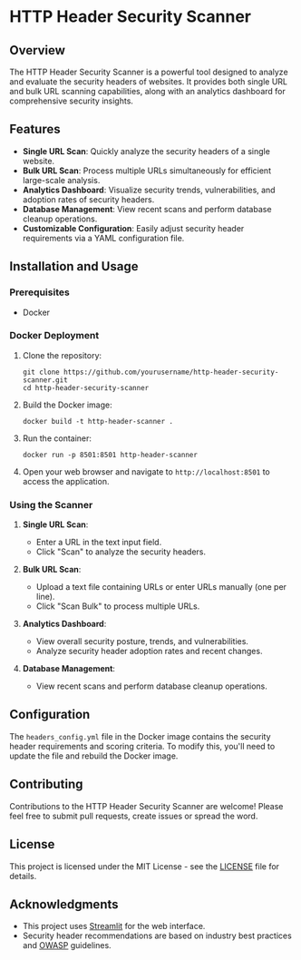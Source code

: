 # HTTP Header Security Scanner

## Overview

The HTTP Header Security Scanner is a powerful tool designed to analyze and evaluate the security headers of websites. It provides both single URL and bulk URL scanning capabilities, along with an analytics dashboard for comprehensive security insights.

## Features

- **Single URL Scan**: Quickly analyze the security headers of a single website.
- **Bulk URL Scan**: Process multiple URLs simultaneously for efficient large-scale analysis.
- **Analytics Dashboard**: Visualize security trends, vulnerabilities, and adoption rates of security headers.
- **Database Management**: View recent scans and perform database cleanup operations.
- **Customizable Configuration**: Easily adjust security header requirements via a YAML configuration file.

## Installation and Usage

### Prerequisites

- Docker

### Docker Deployment

1. Clone the repository:
   ```
   git clone https://github.com/yourusername/http-header-security-scanner.git
   cd http-header-security-scanner
   ```

2. Build the Docker image:
   ```
   docker build -t http-header-scanner .
   ```

3. Run the container:
   ```
   docker run -p 8501:8501 http-header-scanner
   ```

4. Open your web browser and navigate to `http://localhost:8501` to access the application.

### Using the Scanner

1. **Single URL Scan**: 
   - Enter a URL in the text input field.
   - Click "Scan" to analyze the security headers.

2. **Bulk URL Scan**:
   - Upload a text file containing URLs or enter URLs manually (one per line).
   - Click "Scan Bulk" to process multiple URLs.

3. **Analytics Dashboard**:
   - View overall security posture, trends, and vulnerabilities.
   - Analyze security header adoption rates and recent changes.

4. **Database Management**:
   - View recent scans and perform database cleanup operations.

## Configuration

The `headers_config.yml` file in the Docker image contains the security header requirements and scoring criteria. To modify this, you'll need to update the file and rebuild the Docker image.

## Contributing

Contributions to the HTTP Header Security Scanner are welcome! Please feel free to submit pull requests, create issues or spread the word.

## License

This project is licensed under the MIT License - see the [LICENSE](LICENSE) file for details.

## Acknowledgments

- This project uses [Streamlit](https://streamlit.io/) for the web interface.
- Security header recommendations are based on industry best practices and [OWASP](https://owasp.org/) guidelines.